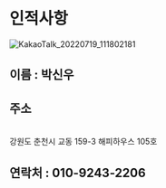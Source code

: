# 인적사항
![KakaoTalk_20220719_111802181](https://user-images.githubusercontent.com/43162532/198289758-966b1759-77f7-4059-99a0-0fba35fa0573.jpg)
## 이름 : 박신우
## 주소
<br> 강원도 춘천시 교동 159-3 해피하우스 105호
## 연락처 : 010-9243-2206
